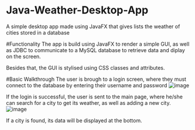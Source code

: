 # Java-Weather-Desktop-App
A simple desktop app made using JavaFX that gives lists the weather of cities stored in a database

#Functionality
The app is build using JavaFX to render a simple GUI, as well as JDBC to communicate to a MySQL database to retrieve data and diplay on the screen.

Besides that, the GUI is stylised using CSS classes and attributes.

#Basic Walkthrough
The user is brough to a login screen, where they must connect to the database by entering their username and password
![image](https://user-images.githubusercontent.com/83773178/171884442-f3305a1f-2e8c-4c36-9c72-d5a290bdf2b1.png)

If the login is successful, the user is sent to the main page, where he/she can search for a city to get its weather, as well as adding a new city.
![image](https://user-images.githubusercontent.com/83773178/171884848-199d442b-200b-42ab-bdfa-9b228435a259.png)

If a city is found, its data will be displayed at the bottom.
